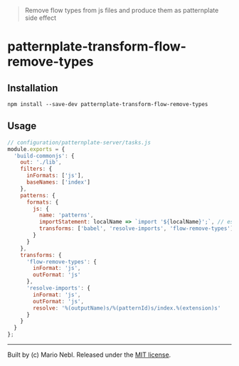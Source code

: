 > Remove flow types from js files and produce them as patternplate side effect

# patternplate-transform-flow-remove-types

## Installation

```shell
npm install --save-dev patternplate-transform-flow-remove-types
```

## Usage

```js
// configuration/patternplate-server/tasks.js
module.exports = {
  'build-commonjs': {
    out: './lib',
    filters: {
      inFormats: ['js'],
      baseNames: ['index']
    },
    patterns: {
      formats: {
        js: {
          name: 'patterns',
          importStatement: localName => `import '${localName}';`, // eslint-disable-line flow-check/check
          transforms: ['babel', 'resolve-imports', 'flow-remove-types']
        }
      }
    },
    transforms: {
      'flow-remove-types': {
        inFormat: 'js',
        outFormat: 'js'
      },
      'resolve-imports': {
        inFormat: 'js',
        outFormat: 'js',
        resolve: '%(outputName)s/%(patternId)s/index.%(extension)s'
      }
    }
  }
};

```


---
Built by (c) Mario Nebl. Released under the [MIT license]('./license.md').
